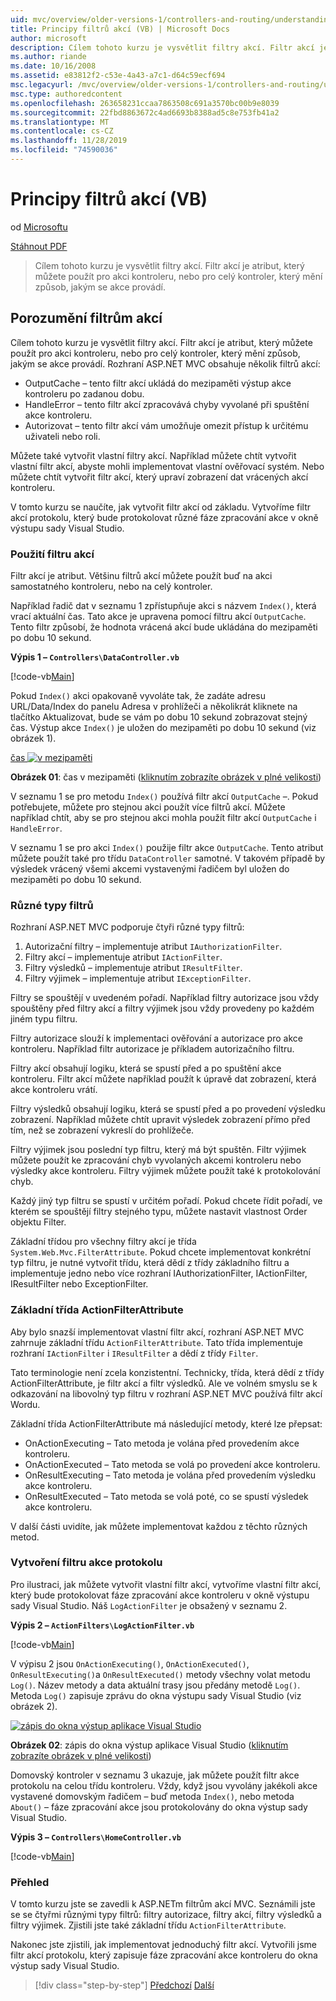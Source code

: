 ```yaml
---
uid: mvc/overview/older-versions-1/controllers-and-routing/understanding-action-filters-vb
title: Principy filtrů akcí (VB) | Microsoft Docs
author: microsoft
description: Cílem tohoto kurzu je vysvětlit filtry akcí. Filtr akcí je atribut, který můžete použít pro akci kontroleru, nebo pro celý kontroler...
ms.author: riande
ms.date: 10/16/2008
ms.assetid: e83812f2-c53e-4a43-a7c1-d64c59ecf694
msc.legacyurl: /mvc/overview/older-versions-1/controllers-and-routing/understanding-action-filters-vb
msc.type: authoredcontent
ms.openlocfilehash: 263658231ccaa7863508c691a3570bc00b9e8039
ms.sourcegitcommit: 22fbd8863672c4ad6693b8388ad5c8e753fb41a2
ms.translationtype: MT
ms.contentlocale: cs-CZ
ms.lasthandoff: 11/28/2019
ms.locfileid: "74590036"
---
```

# <a name="understanding-action-filters-vb"></a>Principy filtrů akcí (VB)

od [Microsoftu](https://github.com/microsoft)

[Stáhnout PDF](https://download.microsoft.com/download/e/f/3/ef3f2ff6-7424-48f7-bdaa-180ef64c3490/ASPNET_MVC_Tutorial_14_VB.pdf)

> Cílem tohoto kurzu je vysvětlit filtry akcí. Filtr akcí je atribut, který můžete použít pro akci kontroleru, nebo pro celý kontroler, který mění způsob, jakým se akce provádí.

## <a name="understanding-action-filters"></a>Porozumění filtrům akcí

Cílem tohoto kurzu je vysvětlit filtry akcí. Filtr akcí je atribut, který můžete použít pro akci kontroleru, nebo pro celý kontroler, který mění způsob, jakým se akce provádí. Rozhraní ASP.NET MVC obsahuje několik filtrů akcí:

- OutputCache – tento filtr akcí ukládá do mezipaměti výstup akce kontroleru po zadanou dobu.
- HandleError – tento filtr akcí zpracovává chyby vyvolané při spuštění akce kontroleru.
- Autorizovat – tento filtr akcí vám umožňuje omezit přístup k určitému uživateli nebo roli.

Můžete také vytvořit vlastní filtry akcí. Například můžete chtít vytvořit vlastní filtr akcí, abyste mohli implementovat vlastní ověřovací systém. Nebo můžete chtít vytvořit filtr akcí, který upraví zobrazení dat vrácených akcí kontroleru.

V tomto kurzu se naučíte, jak vytvořit filtr akcí od základu. Vytvoříme filtr akcí protokolu, který bude protokolovat různé fáze zpracování akce v okně výstupu sady Visual Studio.

### <a name="using-an-action-filter"></a>Použití filtru akcí

Filtr akcí je atribut. Většinu filtrů akcí můžete použít buď na akci samostatného kontroleru, nebo na celý kontroler.

Například řadič dat v seznamu 1 zpřístupňuje akci s názvem `Index()`, která vrací aktuální čas. Tato akce je upravena pomocí filtru akcí `OutputCache`. Tento filtr způsobí, že hodnota vrácená akcí bude ukládána do mezipaměti po dobu 10 sekund.

**Výpis 1 – `Controllers\DataController.vb`**

[!code-vb[Main](understanding-action-filters-vb/samples/sample1.vb)]

Pokud `Index()` akci opakovaně vyvoláte tak, že zadáte adresu URL/Data/Index do panelu Adresa v prohlížeči a několikrát kliknete na tlačítko Aktualizovat, bude se vám po dobu 10 sekund zobrazovat stejný čas. Výstup akce `Index()` je uložen do mezipaměti po dobu 10 sekund (viz obrázek 1).

[čas ![v mezipaměti](understanding-action-filters-vb/_static/image2.png)](understanding-action-filters-vb/_static/image1.png)

**Obrázek 01**: čas v mezipaměti ([kliknutím zobrazíte obrázek v plné velikosti](understanding-action-filters-vb/_static/image3.png))

V seznamu 1 se pro metodu `Index()` používá filtr akcí `OutputCache` –. Pokud potřebujete, můžete pro stejnou akci použít více filtrů akcí. Můžete například chtít, aby se pro stejnou akci mohla použít filtr akcí `OutputCache` i `HandleError`.

V seznamu 1 se pro akci `Index()` použije filtr akce `OutputCache`. Tento atribut můžete použít také pro třídu `DataController` samotné. V takovém případě by výsledek vrácený všemi akcemi vystavenými řadičem byl uložen do mezipaměti po dobu 10 sekund.

### <a name="the-different-types-of-filters"></a>Různé typy filtrů

Rozhraní ASP.NET MVC podporuje čtyři různé typy filtrů:

1. Autorizační filtry – implementuje atribut `IAuthorizationFilter`.
2. Filtry akcí – implementuje atribut `IActionFilter`.
3. Filtry výsledků – implementuje atribut `IResultFilter`.
4. Filtry výjimek – implementuje atribut `IExceptionFilter`.

Filtry se spouštějí v uvedeném pořadí. Například filtry autorizace jsou vždy spouštěny před filtry akcí a filtry výjimek jsou vždy provedeny po každém jiném typu filtru.

Filtry autorizace slouží k implementaci ověřování a autorizace pro akce kontroleru. Například filtr autorizace je příkladem autorizačního filtru.

Filtry akcí obsahují logiku, která se spustí před a po spuštění akce kontroleru. Filtr akcí můžete například použít k úpravě dat zobrazení, která akce kontroleru vrátí.

Filtry výsledků obsahují logiku, která se spustí před a po provedení výsledku zobrazení. Například můžete chtít upravit výsledek zobrazení přímo před tím, než se zobrazení vykreslí do prohlížeče.

Filtry výjimek jsou poslední typ filtru, který má být spuštěn. Filtr výjimek můžete použít ke zpracování chyb vyvolaných akcemi kontroleru nebo výsledky akce kontroleru. Filtry výjimek můžete použít také k protokolování chyb.

Každý jiný typ filtru se spustí v určitém pořadí. Pokud chcete řídit pořadí, ve kterém se spouštějí filtry stejného typu, můžete nastavit vlastnost Order objektu Filter.

Základní třídou pro všechny filtry akcí je třída `System.Web.Mvc.FilterAttribute`. Pokud chcete implementovat konkrétní typ filtru, je nutné vytvořit třídu, která dědí z třídy základního filtru a implementuje jedno nebo více rozhraní IAuthorizationFilter, IActionFilter, IResultFilter nebo ExceptionFilter.

### <a name="the-base-actionfilterattribute-class"></a>Základní třída ActionFilterAttribute

Aby bylo snazší implementovat vlastní filtr akcí, rozhraní ASP.NET MVC zahrnuje základní třídu `ActionFilterAttribute`. Tato třída implementuje rozhraní `IActionFilter` i `IResultFilter` a dědí z třídy `Filter`.

Tato terminologie není zcela konzistentní. Technicky, třída, která dědí z třídy ActionFilterAttribute, je filtr akcí a filtr výsledků. Ale ve volném smyslu se k odkazování na libovolný typ filtru v rozhraní ASP.NET MVC používá filtr akcí Wordu.

Základní třída ActionFilterAttribute má následující metody, které lze přepsat:

- OnActionExecuting – Tato metoda je volána před provedením akce kontroleru.
- OnActionExecuted – Tato metoda se volá po provedení akce kontroleru.
- OnResultExecuting – Tato metoda je volána před provedením výsledku akce kontroleru.
- OnResultExecuted – Tato metoda se volá poté, co se spustí výsledek akce kontroleru.

V další části uvidíte, jak můžete implementovat každou z těchto různých metod.

### <a name="creating-a-log-action-filter"></a>Vytvoření filtru akce protokolu

Pro ilustraci, jak můžete vytvořit vlastní filtr akcí, vytvoříme vlastní filtr akcí, který bude protokolovat fáze zpracování akce kontroleru v okně výstupu sady Visual Studio. Náš `LogActionFilter` je obsažený v seznamu 2.

**Výpis 2 – `ActionFilters\LogActionFilter.vb`**

[!code-vb[Main](understanding-action-filters-vb/samples/sample2.vb)]

V výpisu 2 jsou `OnActionExecuting()`, `OnActionExecuted()`, `OnResultExecuting()`a `OnResultExecuted()` metody všechny volat metodu `Log()`. Název metody a data aktuální trasy jsou předány metodě `Log()`. Metoda `Log()` zapisuje zprávu do okna výstupu sady Visual Studio (viz obrázek 2).

[![zápis do okna výstup aplikace Visual Studio](understanding-action-filters-vb/_static/image5.png)](understanding-action-filters-vb/_static/image4.png)

**Obrázek 02**: zápis do okna výstup aplikace Visual Studio ([kliknutím zobrazíte obrázek v plné velikosti](understanding-action-filters-vb/_static/image6.png))

Domovský kontroler v seznamu 3 ukazuje, jak můžete použít filtr akce protokolu na celou třídu kontroleru. Vždy, když jsou vyvolány jakékoli akce vystavené domovským řadičem – buď metoda `Index()`, nebo metoda `About()` – fáze zpracování akce jsou protokolovány do okna výstup sady Visual Studio.

**Výpis 3 – `Controllers\HomeController.vb`**

[!code-vb[Main](understanding-action-filters-vb/samples/sample3.vb)]

### <a name="summary"></a>Přehled

V tomto kurzu jste se zavedli k ASP.NETm filtrům akcí MVC. Seznámili jste se se čtyřmi různými typy filtrů: filtry autorizace, filtry akcí, filtry výsledků a filtry výjimek. Zjistili jste také základní třídu `ActionFilterAttribute`.

Nakonec jste zjistili, jak implementovat jednoduchý filtr akcí. Vytvořili jsme filtr akcí protokolu, který zapisuje fáze zpracování akce kontroleru do okna výstup sady Visual Studio.

> [!div class="step-by-step"]
> [Předchozí](asp-net-mvc-routing-overview-vb.md)
> [Další](improving-performance-with-output-caching-vb.md)
